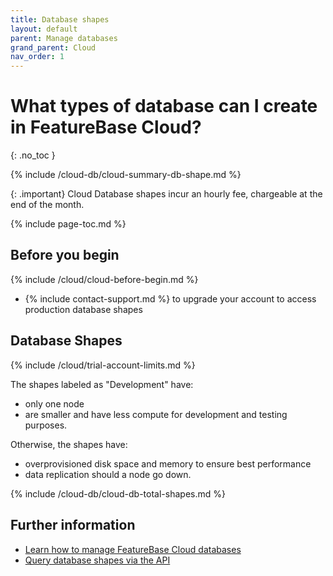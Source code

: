 ```yaml
---
title: Database shapes
layout: default
parent: Manage databases
grand_parent: Cloud
nav_order: 1
---
```


# What types of database can I create in FeatureBase Cloud?
{: .no_toc }

{% include /cloud-db/cloud-summary-db-shape.md %}

{: .important}
Cloud Database shapes incur an hourly fee, chargeable at the end of the month.

{% include page-toc.md %}

## Before you begin

{% include /cloud/cloud-before-begin.md %}
* {% include contact-support.md %} to upgrade your account to access production database shapes


## Database Shapes

{% include /cloud/trial-account-limits.md %}

The shapes labeled as "Development" have:
* only one node
* are smaller and have less compute for development and testing purposes.

Otherwise, the shapes have:
* overprovisioned disk space and memory to ensure best performance
* data replication should a node go down.

{% include /cloud-db/cloud-db-total-shapes.md %}
## Further information

* [Learn how to manage FeatureBase Cloud databases](/docs/cloud/cloud-databases/cloud-db-manage)
* [Query database shapes via the API](https://api-docs-featurebase-cloud.redoc.ly/latest#operation/getServiceProperties)
